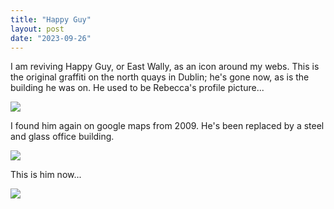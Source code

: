 ```yaml
---
title: "Happy Guy"
layout: post
date: "2023-09-26"
---
```


I am reviving Happy Guy, or East Wally, as an icon around my webs. This is the original graffiti on the north quays in Dublin; he's gone now, as is the building he was on. He used to be Rebecca's profile picture...

![](/assets/images/2023/bexiferricus_400x400-300x300.jpg)

I found him again on google maps from 2009. He's been replaced by a steel and glass office building.

![](/assets/images/2023/Screenshot_20231018_142038_Maps-1024x461.jpg)

This is him now...

![](/assets/images/2023/imageedit_85_3652497822.png)
